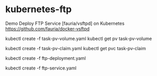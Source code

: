 # kubernetes-ftp
Demo Deploy FTP Service [fauria/vsftpd] on Kubernetes
https://github.com/fauria/docker-vsftpd

kubectl create -f task-pv-volume.yaml
kubectl get pv task-pv-volume

kubectl create -f task-pv-claim.yaml
kubectl get pvc task-pv-claim

kubectl create -f ftp-deployment.yaml

kubectl create -f ftp-service.yaml

